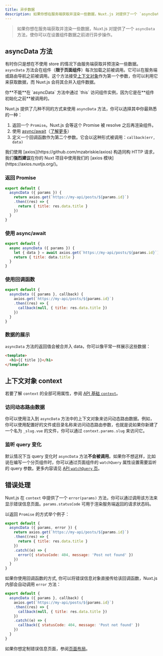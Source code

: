 ```yaml
---
title: 异步数据
description: 如果你想在服务端获取并渲染一些数据，Nuxt.js 对提供了一个 `asyncData` 方法，使你可以在设置组件数据之前进行异步操作。
---
```


> 如果你想在服务端获取并渲染一些数据，Nuxt.js 对提供了一个 `asyncData` 方法，使你可以在设置组件数据之前进行异步操作。

## asyncData 方法

有时你只是想在不使用 store 的情况下由服务端获取并预渲染一些数据。`asyncData` 方法会在组件（**限于页面组件**）每次加载之前被调用。它可以在服务端或路由导航之前被调用。这个方法接受[上下文对象](/api/context)作为第一个参数，你可以利用它来获取数据，而 Nuxt.js 会将其合并入组件数据。

<div class="Alert Alert--orange">你**不能**在 `asyncData` 方法中通过 `this` 访问组件实例，因为它是在**组件初始化之前**被调用的。</div>

Nuxt.js 提供了几种不同的方式来使用 `asyncData` 方法，你可以选择其中你最熟悉的一种：

1. 返回一个 `Promise`。Nuxt.js 会等这个 Promise 被 resolve 之后再渲染组件。
2. 使用 [async/await](https://github.com/lukehoban/ecmascript-asyncawait)（[了解更多](https://zeit.co/blog/async-and-await)）
3. 定义一个回调函数作为第二个参数。它会以这种形式被调用：`callback(err, data)`

<div class="Alert Alert--grey">我们使用 [axios](https://github.com/mzabriskie/axios) 构造同构 HTTP 请求，我们<strong>强烈建议</strong>在你的 Nuxt 项目中使用我们的 [axios 模块](https://axios.nuxtjs.org/)。</div>

### 返回 Promise

```js
export default {
  asyncData ({ params }) {
    return axios.get(`https://my-api/posts/${params.id}`)
    .then((res) => {
      return { title: res.data.title }
    })
  }
}
```

### 使用 async/await

```js
export default {
  async asyncData ({ params }) {
    let { data } = await axios.get(`https://my-api/posts/${params.id}`)
    return { title: data.title }
  }
}
```

### 使用回调函数

```js
export default {
  asyncData ({ params }, callback) {
    axios.get(`https://my-api/posts/${params.id}`)
    .then((res) => {
      callback(null, { title: res.data.title })
    })
  }
}
```

### 数据的展示

`asyncData` 方法的返回值会被合并入 data，你可以像平常一样展示这些数据：

```html
<template>
  <h1>{{ title }}</h1>
</template>
```

## 上下文对象 context

若要了解 `context` 的全部可用属性，参阅 [API 基础 `context`](/api/context)。

### 访问动态路由数据

你可以使用注入到 `asyncData` 方法中的上下文对象来访问动态路由数据。例如，你可以使用配置好的文件或目录名称来访问动态路由参数，也就是说如果你新建了一个名为 `_slug.vue` 的文件，你可以通过 `context.params.slug` 来访问它。

### 监听 query 变化

默认情况下当 query 变化时 `asyncData` 方法**不会被调用**。如果你不想这样，比如说在编写一个分页组件时，你可以通过页面组件的 `watchQuery` 属性设置需要监听的 query 参数。更多内容请见 [API `watchQuery` 页](/api/pages-watchquery)。

## 错误处理

Nuxt.js 在 `context` 中提供了一个 `error(params)` 方法，你可以通过调用该方法来显示错误信息页面。`params.statusCode` 可用于渲染服务端返回的请求状态码。

以返回 `Promise` 的方式举个例子：

```js
export default {
  asyncData ({ params, error }) {
    return axios.get(`https://my-api/posts/${params.id}`)
    .then((res) => {
      return { title: res.data.title }
    })
    .catch((e) => {
      error({ statusCode: 404, message: 'Post not found' })
    })
  }
}
```

如果你使用回调函数的方式, 你可以将错误信息对象直接传给该回调函数，Nuxt.js 内部会自动调用 `error` 方法：

```js
export default {
  asyncData ({ params }, callback) {
    axios.get(`https://my-api/posts/${params.id}`)
    .then((res) => {
      callback(null, { title: res.data.title })
    })
    .catch((e) => {
      callback({ statusCode: 404, message: 'Post not found' })
    })
  }
}
```

如果你想定制错误信息页面，参阅[页面布局](/guide/views#布局)。
